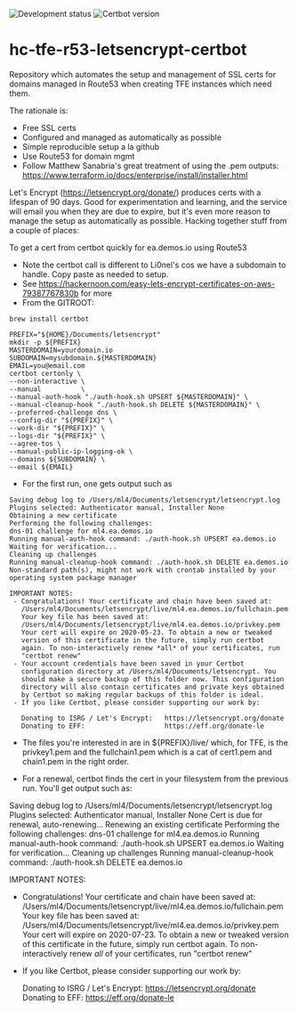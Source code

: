![Development status](https://img.shields.io/badge/status-UAT-F81.svg?style=for-the-badge)
![Certbot version](https://img.shields.io/badge/certbot-1.1.6-003b5b.svg?style=for-the-badge)

# hc-tfe-r53-letsencrypt-certbot

Repository which automates the setup and management of SSL certs for domains managed in Route53 when creating TFE instances which need them.

The rationale is:
* Free SSL certs
* Configured and managed as automatically as possible
* Simple reproducible setup a la github
* Use Route53 for domain mgmt
* Follow Matthew Sanabria's great treatment of using the .pem outputs: https://www.terraform.io/docs/enterprise/install/installer.html

Let's Encrypt (https://letsencrypt.org/donate/) produces certs with a lifespan of 90 days.  Good for experimentation and learning, and the service will email you when they are due to expire, but it's even more reason to manage the setup as automatically as possible.  Hacking together stuff from a couple of places:

To get a cert from certbot quickly for ea.demos.io using Route53

* Note the certbot call is different to Li0nel's cos we have a subdomain to handle.  Copy paste as needed to setup.
* See https://hackernoon.com/easy-lets-encrypt-certificates-on-aws-79387767830b for more
* From the GITROOT:

```shell
brew install certbot

PREFIX="${HOME}/Documents/letsencrypt"
mkdir -p ${PREFIX}
MASTERDOMAIN=yourdomain.io
SUBDOMAIN=mysubdomain.${MASTERDOMAIN}
EMAIL=you@email.com
certbot certonly \
--non-interactive \
--manual          \
--manual-auth-hook "./auth-hook.sh UPSERT ${MASTERDOMAIN}" \
--manual-cleanup-hook "./auth-hook.sh DELETE ${MASTERDOMAIN}" \
--preferred-challenge dns \
--config-dir "${PREFIX}" \
--work-dir "${PREFIX}" \
--logs-dir "${PREFIX}" \
--agree-tos \
--manual-public-ip-logging-ok \
--domains ${SUBDOMAIN} \
--email ${EMAIL}
```

* For the first run, one gets output such as

```
Saving debug log to /Users/ml4/Documents/letsencrypt/letsencrypt.log
Plugins selected: Authenticator manual, Installer None
Obtaining a new certificate
Performing the following challenges:
dns-01 challenge for ml4.ea.demos.io
Running manual-auth-hook command: ./auth-hook.sh UPSERT ea.demos.io
Waiting for verification...
Cleaning up challenges
Running manual-cleanup-hook command: ./auth-hook.sh DELETE ea.demos.io
Non-standard path(s), might not work with crontab installed by your operating system package manager

IMPORTANT NOTES:
 - Congratulations! Your certificate and chain have been saved at:
   /Users/ml4/Documents/letsencrypt/live/ml4.ea.demos.io/fullchain.pem
   Your key file has been saved at:
   /Users/ml4/Documents/letsencrypt/live/ml4.ea.demos.io/privkey.pem
   Your cert will expire on 2020-05-23. To obtain a new or tweaked
   version of this certificate in the future, simply run certbot
   again. To non-interactively renew *all* of your certificates, run
   "certbot renew"
 - Your account credentials have been saved in your Certbot
   configuration directory at /Users/ml4/Documents/letsencrypt. You
   should make a secure backup of this folder now. This configuration
   directory will also contain certificates and private keys obtained
   by Certbot so making regular backups of this folder is ideal.
 - If you like Certbot, please consider supporting our work by:

   Donating to ISRG / Let's Encrypt:   https://letsencrypt.org/donate
   Donating to EFF:                    https://eff.org/donate-le

 ```

* The files you're interested in are in ${PREFIX}/live/<domain> which, for TFE, is the privkey1.pem and the fullchain1.pem which is a cat of cert1.pem and chain1.pem in the right order.

* For a renewal, certbot finds the cert in your filesystem from the previous run.  You'll get output such as:

Saving debug log to /Users/ml4/Documents/letsencrypt/letsencrypt.log
Plugins selected: Authenticator manual, Installer None
Cert is due for renewal, auto-renewing...
Renewing an existing certificate
Performing the following challenges:
dns-01 challenge for ml4.ea.demos.io
Running manual-auth-hook command: ./auth-hook.sh UPSERT ea.demos.io
Waiting for verification...
Cleaning up challenges
Running manual-cleanup-hook command: ./auth-hook.sh DELETE ea.demos.io

IMPORTANT NOTES:
 - Congratulations! Your certificate and chain have been saved at:
   /Users/ml4/Documents/letsencrypt/live/ml4.ea.demos.io/fullchain.pem
   Your key file has been saved at:
   /Users/ml4/Documents/letsencrypt/live/ml4.ea.demos.io/privkey.pem
   Your cert will expire on 2020-07-23. To obtain a new or tweaked
   version of this certificate in the future, simply run certbot
   again. To non-interactively renew *all* of your certificates, run
   "certbot renew"
 - If you like Certbot, please consider supporting our work by:

   Donating to ISRG / Let's Encrypt:   https://letsencrypt.org/donate
   Donating to EFF:                    https://eff.org/donate-le

